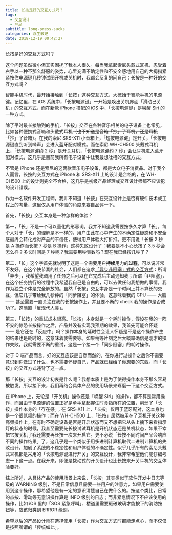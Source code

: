 ```yaml
---
title: 长按是好的交互方式吗？
tags:
  - 交互设计
  - 产品
subtitle: long-press-sucks
categories: 浮生散记
date: 2018-12-19 00:42:27
---
```


长按是好的交互方式吗？

这个问题虽然微小但其实困扰了我本人很久。每当我拿起索尼头戴式耳机，忍受着右手以一种不那么舒服的姿势，心里充满不确定性和不安全感地用自己的大拇指紧紧按住电源键几秒钟试图开机或关机时，我都会反复的问自己：长按是一种好的交互方式吗？

智能手机时代，最开始接触到「长按」这种交互方式，大概始于智能手机的电源键。记忆里，在 iOS 系统中，「长按电源键」一开始是唤出关机界面「滑动已关机」的交互方式，而在新款 iPhone 搭配的 iOS 中，「长按电源键」是唤醒 Siri 的一种方式。

<!-- more -->

除了平时最长接触到的手机，「长按」交互在各种音乐相关的电子设备上也常见，比如各种便携式音箱和头戴式耳机~~（也不知道是音箱「抄」了耳机，还是耳机「抄」了音箱）~~。在我的索尼 SRS-X11 小音箱上，「短按电源键」是开关，「长按电源键直到听到哔声」会进入蓝牙配对模式。而在索尼 WH-CH500 头戴式耳机上，「长按电源键约 2 秒」是开关耳机，「长按电源键约 7 秒」会让耳机进入蓝牙配对模式，这几乎是目前我所有电子设备中让我最想吐槽的交互方式。

不管是 iPhone 还是索尼的这两款音乐电子设备，都是大众电子消费品。对于我个人而言，长按的交互方式在 iPhone 和 SRS-X11 上的设计是合格的，在 WH-CH500 上的设计则完全不合格，这几乎是初级产品经理或交互设计师都不应该犯的设计错误。

作为一名软件开发工程师，我并不知道「长按」在交互设计上是否有硬件技术或工程上的考量，这里仅从用户体验的角度来妄自品评一下。

首先，「长按」交互本身是一种怎样的体验？

第一，「长」不是一个可以量化的形容词。我并不知道我需要按多久才算「长」，每个人对于「长」的理解是不一样的，用户由此在心中产生的不确定性疑惑和不安全感最终会转化成对产品的不信任，使得用户体验大打折扣。更不用说「长按 2 秒是 A 操作而长按 7 秒是 B 操作」这种失败设计了：我要是不小心长按了 3.5 秒会怎么样？多长时间是 7 秒呢？我需要用秒表数吗？现在我已经按几秒了？

第二，「长」这个字首先就说明了这是一个需要用户**持续**用力的**过程**，可以说非常不友好。在这个快节奏的社会，人们都在追求[「异步非阻塞」式的交互方式](http://maples7.com/2016/08/24/understand-sync-async-and-blocking-non-blocking/)：所谓「异步」，我希望我调用了任务之后可以在它完成后主动通知我；所谓「非阻塞」，在这个任务执行的过程中我希望我自己是自由的，可以去做任何我想做的事情，我作为独立个体是完全解放的。虽然「长按」交互本身是一个时间上并不算长的交互，但它几乎带给我几秒钟的「同步阻塞」的体验，这意味着我的 CPU —— 大脑 —— 甚至需要一直关注在我的长按操作上，并且要不断的 check 我的操作是否成功了。这简直「反现代人类」。

第三，「长按」的重试成本很高。「长按」本身就是一个耗时操作，假设在我的一阵不安的惊恐长按操作之后，产品并没有实现我预期的效果，我首先可能会怀疑 —— 是它还在「反应中」吗？操作本身的延时性会让人怀疑是不是这个操作产生的结果也是耗时的，这意味着我需要等。如果稍等片刻之后大概率确信是刚才的操作失败，我就需要不断的重试，这是一个接一个「同步阻塞」的耗时操作。

对于 C 端产品而言，好的交互应该是自然而然的，在你进行过操作之后你不需要意识到你做过了什么，也不需要怀疑自己，产品就已经给了你想要的东西。而「长按」的交互方式违背了这一点。

那「长按」交互的设计初衷是什么呢？我想本质上是为了使得操作本身不那么容易被触发。所以接下来，我们再结合具体产品的使用场景来琢磨一下这个交互方式。

在 iPhone 上，无论是「开关机」操作还是「唤醒 Siri」的操作，都不算是常用操作，而且由于电源键的位置正好是单手拿起握住时食指所在的位置，削弱了「长按」操作本身的「存在感」；在 SRS-X11 上，「长按」仅用于蓝牙配对，这本身也是一个很低频的操作；而在 WH-CH500 上，「长按」居然被用在了耳机开关这种高频操作上，在有时不确定设备是否是开启状态而又不想把它从头上摘下来看指示灯的状态的时候，我甚至需要先长按试试耳机是开机状态还是关机状态，如果不幸把它按关机了我还需要再长按一次来开启它。更不必说「长按不同时间产品会响应不同的操作结果」了，这几乎是一个类似于用多进制计算机取代二进制计算机的失败设计，加剧了系统的不稳定性和用户体验的不确定性。似乎几乎所有的索尼头戴式耳机都是采用的「长按电源键进行开关」的交互设计，我非常希望他们能仔细考虑一下这一点。在我开来，即便是拨动式的开关设计也比长按来开关耳机的交互体验要好。

综上所述，从具体产品的使用场景上来说，「长按」其实类似于软件开发中日志等级的 WARNING 级别，不是日常信息且需要一些用户的注意力，如果用户需要使用到这个操作，那希望他是有一定的意识清楚自己在做什么的。按这个类比，日常的点按、滑动等无意识操作算是 INFO 级别的日志；而非紧急情况下不应该使用的操作，比如 iOS 里的「SOS 紧急呼叫」、楼道里需要砸破玻璃才能按下的消防按钮等，应该归类到 ERROR 级别。

希望以后的产品设计师在选择使用「长按」作为交互方式时都能走点心，而不仅仅是按照所谓的「传统如此」。
